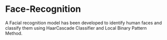 # Face-Recognition
A Facial recognition model has been developed to identify human faces and classify them using HaarCascade Classifier and Local Binary Pattern Method. 
